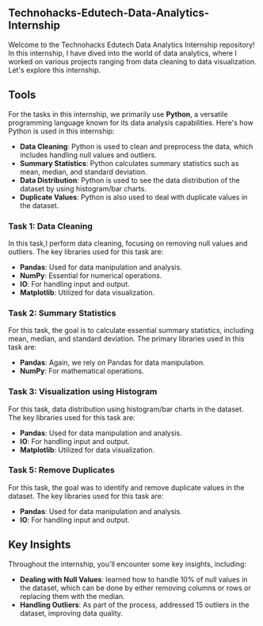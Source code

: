 
## Technohacks-Edutech-Data-Analytics-Internship

Welcome to the Technohacks Edutech Data Analytics Internship repository! In this internship, I have dived into the world of data analytics, where I worked on various projects ranging from data cleaning to data visualization. Let's explore this internship.

## Tools

For the tasks in this internship, we primarily use **Python**, a versatile programming language known for its data analysis capabilities. Here's how Python is used in this internship:

- **Data Cleaning**: Python is used to clean and preprocess the data, which includes handling null values and outliers.
- **Summary Statistics**: Python calculates summary statistics such as mean, median, and standard deviation.
- **Data Distribution**: Python is used to see the data distribution of the dataset by using histogram/bar charts.
- **Duplicate Values**: Python is also used to deal with duplicate values in the dataset.

### Task 1: Data Cleaning
In this task,I perform data cleaning, focusing on removing null values and outliers. The key libraries used for this task are:
- **Pandas**: Used for data manipulation and analysis.
- **NumPy**: Essential for numerical operations.
- **IO**: For handling input and output.
- **Matplotlib**: Utilized for data visualization.

### Task 2: Summary Statistics
For this task, the goal is to calculate essential summary statistics, including mean, median, and standard deviation. The primary libraries used in this task are:
- **Pandas**: Again, we rely on Pandas for data manipulation.
- **NumPy**: For mathematical operations.

### Task 3: Visualization using Histogram
For this task,  data distribution using histogram/bar charts in the dataset. The key libraries used for this task are:
- **Pandas**: Used for data manipulation and analysis.
- **IO**: For handling input and output.
- **Matplotlib**: Utilized for data visualization.


### Task 5: Remove Duplicates
For this task, the goal was to identify and remove duplicate values in the dataset. The key libraries used for this task are:
- **Pandas**: Used for data manipulation and analysis.
- **IO**: For handling input and output.

  
## Key Insights

Throughout the internship, you'll encounter some key insights, including:
- **Dealing with Null Values**: learned how to handle 10% of null values in the dataset, which can be done by either removing columns or rows or replacing them with the median.
- **Handling Outliers**: As part of the process,  addressed 15 outliers in the dataset, improving data quality.

